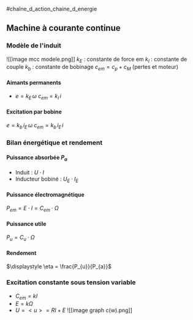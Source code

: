 #chaîne_d_action_chaine_d_energie
## Machine à courante continue
### Modèle de l'induit
![[image mcc modele.png]]
$k_{E}$ : constante de force em   $k_{I}$ : constante de couple
$k_{b}$ : constante de bobinage
$c_{em}=c_{p}+c_{M}$       (pertes et moteur)
#### Aimants permanents 
- $e=k_{E}\,\omega$       $c_{em}=k_{I} \, i$          
#### Excitation par bobine
$e=k_{b}\,i_{E}\,\omega$        $c_{em}=k_{b}\,i_{E}\,i$
### Bilan énergétique et rendement
#### Puissance absorbée $P_a$ 
- Induit : $U \cdot I$
- Inducteur bobiné : $U_{E} \cdot I_{E}$ 
#### Puissance électromagnétique 
$P_{em}=E \cdot I = C_{em} \cdot \Omega$ 
#### Puissance utile 
$P_{u}=C_{u} \cdot \Omega$ 
#### Rendement
$\displaystyle \eta = \frac{P_{u}}{P_{a}}$   
### Excitation constante sous tension variable 
- $C_{em}=kI$
- $E=k \Omega$ 
- $U=<u>=RI+E$ 
![[image graph c(w).png]]